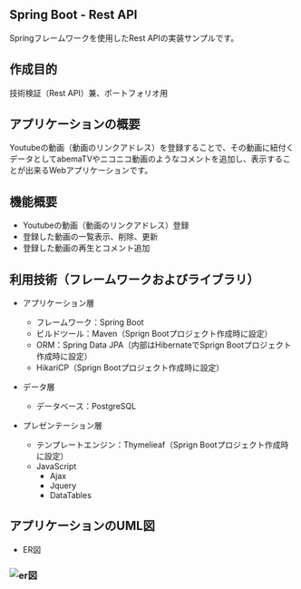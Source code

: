 ## Spring Boot - Rest API

Springフレームワークを使用したRest APIの実装サンプルです。

## 作成目的
技術検証（Rest API）兼、ポートフォリオ用

## アプリケーションの概要
Youtubeの動画（動画のリンクアドレス）を登録することで、その動画に紐付くデータとしてabemaTVやニコニコ動画のようなコメントを追加し、表示することが出来るWebアプリケーションです。

## 機能概要
- Youtubeの動画（動画のリンクアドレス）登録
- 登録した動画の一覧表示、削除、更新
- 登録した動画の再生とコメント追加

## 利用技術（フレームワークおよびライブラリ）
- アプリケーション層
    - フレームワーク：Spring Boot
    - ビルドツール：Maven（Sprign Bootプロジェクト作成時に設定）
    - ORM：Spring Data JPA（内部はHibernateでSprign Bootプロジェクト作成時に設定）
    - HikariCP（Sprign Bootプロジェクト作成時に設定）

- データ層
    - データベース：PostgreSQL

- プレゼンテーション層
    - テンプレートエンジン：Thymelieaf（Sprign Bootプロジェクト作成時に設定）
    - JavaScript
        - Ajax
        - Jquery
        - DataTables

## アプリケーションのUML図
- ER図
### ![er図](https://user-images.githubusercontent.com/64893747/81170565-df934c80-8fd5-11ea-9e19-eb17e9d1ab3d.jpg)
